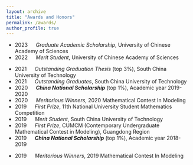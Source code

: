 ```yaml
---
layout: archive
title: "Awards and Honors"
permalink: /awards/
author_profile: true
---
```

- 2023 &emsp; *Graduate Academic Scholarship*, University of Chinese Academy of Sciences
- 2022 &emsp; *Merit Student*, University of Chinese Academy of Sciences
<!-- https://math.ucas.ac.cn/index.php/zh-CN/qyntz/2741-2021-2024 -->
- 2021 &emsp; *Outstanding Graduation Thesis* (top 3%), South China University of Technology
- 2021 &emsp; *Outstanding Graduates*, South China University of Technology
- 2020 &emsp; ***China National Scholarship*** (top 1%), Academic year 2019-2020
- 2020 &emsp; *Meritorious Winners*, 2020 Mathematical Contest In Modeling
- 2019 &emsp; *First Prize*, 11th National University Student Mathematics Competition
- 2019 &emsp; *Merit Student*, South China University of Technology
- 2019 &emsp; *First Prize*, CUMCM (Contemporary Undergraduate Mathematical Contest in Modeling), Guangdong Region
- 2019 &emsp; ***China National Scholarship*** (top 1%), Academic year 2018-2019
<!-- (http://www2.scut.edu.cn/math/2019/0924/c10347a335901/page.htm) -->
- 2019 &emsp; *Meritorious Winners*, 2019 Mathematical Contest In Modeling